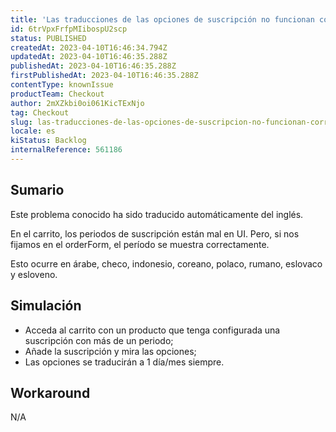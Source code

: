 ```yaml
---
title: 'Las traducciones de las opciones de suscripción no funcionan correctamente en algunos idiomas.'
id: 6trVpxFrfpMIibospU2scp
status: PUBLISHED
createdAt: 2023-04-10T16:46:34.794Z
updatedAt: 2023-04-10T16:46:35.288Z
publishedAt: 2023-04-10T16:46:35.288Z
firstPublishedAt: 2023-04-10T16:46:35.288Z
contentType: knownIssue
productTeam: Checkout
author: 2mXZkbi0oi061KicTExNjo
tag: Checkout
slug: las-traducciones-de-las-opciones-de-suscripcion-no-funcionan-correctamente-en-algunos-idiomas
locale: es
kiStatus: Backlog
internalReference: 561186
---
```


## Sumario

<div class="alert alert-info">
  <p>Este problema conocido ha sido traducido automáticamente del inglés.</p>
</div>


En el carrito, los periodos de suscripción están mal en UI. Pero, si nos fijamos en el orderForm, el período se muestra correctamente.

Esto ocurre en árabe, checo, indonesio, coreano, polaco, rumano, eslovaco y esloveno.



## Simulación



- Acceda al carrito con un producto que tenga configurada una suscripción con más de un periodo;
- Añade la suscripción y mira las opciones;
- Las opciones se traducirán a 1 día/mes siempre.


##

## Workaround


N/A



